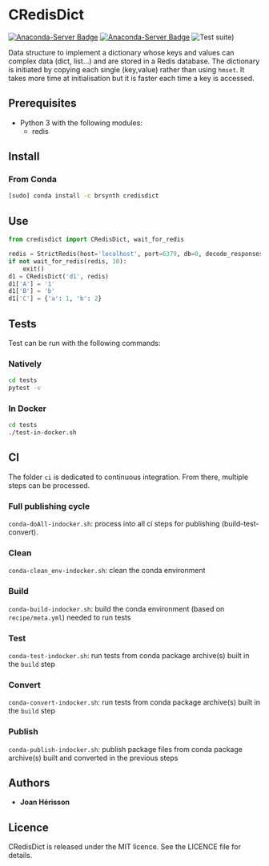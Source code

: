 # CRedisDict

[![Anaconda-Server Badge](https://anaconda.org/brsynth/credisdict/badges/latest_release_date.svg)](https://anaconda.org/brsynth/credisdict)
[![Anaconda-Server Badge](https://anaconda.org/brsynth/credisdict/badges/version.svg)](https://anaconda.org/brsynth/credisdict)
![Test suite)](https://github.com/brsynth/credisdict/workflows/Test%20suite/badge.svg)

Data structure to implement a dictionary whose keys and values can complex data (dict, list...) and are stored in a Redis database. The dictionary is initiated by copying each single (key,value) rather than using `hmset`. It takes more time at initialisation but it is faster each time a key is accessed.

## Prerequisites

* Python 3 with the following modules:
    * redis

## Install
### From Conda
```sh
[sudo] conda install -c brsynth credisdict
```

## Use
```python
from credisdict import CRedisDict, wait_for_redis

redis = StrictRedis(host='localhost', port=6379, db=0, decode_responses=True)
if not wait_for_redis(redis, 10):
    exit()
d1 = CRedisDict('d1', redis)
d1['A'] = '1'
d1['B'] = 'b'
d1['C'] = {'a': 1, 'b': 2}
```
## Tests
Test can be run with the following commands:
### Natively
```bash
cd tests
pytest -v
```
### In Docker
```bash
cd tests
./test-in-docker.sh
```

## CI
The folder `ci` is dedicated to continuous integration. From there, multiple steps can be processed.
### Full publishing cycle
`conda-doAll-indocker.sh`: process into all ci steps for publishing (build-test-convert).
### Clean
`conda-clean_env-indocker.sh`: clean the conda environment
### Build
`conda-build-indocker.sh`: build the conda environment (based on `recipe/meta.yml`) needed to run tests
### Test
`conda-test-indocker.sh`: run tests from conda package archive(s) built in the `build` step
### Convert
`conda-convert-indocker.sh`: run tests from conda package archive(s) built in the `build` step
### Publish
`conda-publish-indocker.sh`: publish package files from conda package archive(s) built and converted in the previous steps


## Authors

* **Joan Hérisson**


## Licence
CRedisDict is released under the MIT licence. See the LICENCE file for details.
